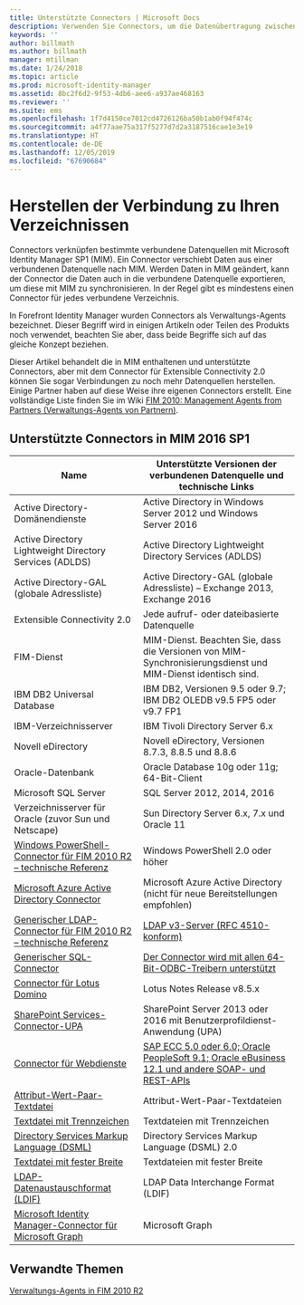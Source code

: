 ```yaml
---
title: Unterstützte Connectors | Microsoft Docs
description: Verwenden Sie Connectors, um die Datenübertragung zwischen MIM und Ihren verknüpften Datenquellen zu verwalten.
keywords: ''
author: billmath
ms.author: billmath
manager: mtillman
ms.date: 1/24/2018
ms.topic: article
ms.prod: microsoft-identity-manager
ms.assetid: 8bc2f6d2-9f53-4db6-aee6-a937ae468163
ms.reviewer: ''
ms.suite: ems
ms.openlocfilehash: 1f7d4150ce7012cd4726126ba50b1ab0f94f474c
ms.sourcegitcommit: a4f77aae75a317f5277d7d2a3187516cae1e3e19
ms.translationtype: HT
ms.contentlocale: de-DE
ms.lasthandoff: 12/05/2019
ms.locfileid: "67690684"
---
```

# <a name="connect-to-your-directories"></a>Herstellen der Verbindung zu Ihren Verzeichnissen

Connectors verknüpfen bestimmte verbundene Datenquellen mit Microsoft Identity Manager SP1 (MIM). Ein Connector verschiebt Daten aus einer verbundenen Datenquelle nach MIM. Werden Daten in MIM geändert, kann der Connector die Daten auch in die verbundene Datenquelle exportieren, um diese mit MIM zu synchronisieren. In der Regel gibt es mindestens einen Connector für jedes verbundene Verzeichnis.

In Forefront Identity Manager wurden Connectors als Verwaltungs-Agents bezeichnet. Dieser Begriff wird in einigen Artikeln oder Teilen des Produkts noch verwendet, beachten Sie aber, dass beide Begriffe sich auf das gleiche Konzept beziehen.

Dieser Artikel behandelt die in MIM enthaltenen und unterstützte Connectors, aber mit dem Connector für Extensible Connectivity 2.0 können Sie sogar Verbindungen zu noch mehr Datenquellen herstellen. Einige Partner haben auf diese Weise ihre eigenen Connectors erstellt. Eine vollständige Liste finden Sie im Wiki [FIM 2010: Management Agents from Partners (Verwaltungs-Agents von Partnern)](http://social.technet.microsoft.com/wiki/contents/articles/1589.fim-2010-management-agents-from-partners.aspx).

## <a name="supported-connectors-in-mim-2016-sp1"></a>Unterstützte Connectors in MIM 2016 SP1

| Name | Unterstützte Versionen der verbundenen Datenquelle und technische Links |
| ---- | ----------------------------------------------- |
| Active Directory-Domänendienste | Active Directory in Windows Server 2012 und Windows Server 2016 |
| Active Directory Lightweight Directory Services (ADLDS) | Active Directory Lightweight Directory Services (ADLDS) |
| Active Directory-GAL (globale Adressliste) | Active Directory-GAL (globale Adressliste) – Exchange 2013, Exchange 2016 |
| Extensible Connectivity 2.0 | Jede aufruf- oder dateibasierte Datenquelle |
| FIM-Dienst | MIM-Dienst. Beachten Sie, dass die Versionen von MIM-Synchronisierungsdienst und MIM-Dienst identisch sind. |
| IBM DB2 Universal Database | IBM DB2, Versionen 9.5 oder 9.7; IBM DB2 OLEDB v9.5 FP5 oder v9.7 FP1 |
| IBM-Verzeichnisserver | IBM Tivoli Directory Server 6.x |
| Novell eDirectory | Novell eDirectory, Versionen 8.7.3, 8.8.5 und 8.8.6 |
| Oracle-Datenbank | Oracle Database 10g oder 11g; 64-Bit-Client |
| Microsoft SQL Server | SQL Server 2012, 2014, 2016 |
| Verzeichnisserver für Oracle (zuvor Sun und Netscape) | Sun Directory Server 6.x, 7.x und Oracle 11 |
| [Windows PowerShell-Connector für FIM 2010 R2 – technische Referenz](https://msdn.microsoft.com/library/dn640417.aspx) | Windows PowerShell 2.0 oder höher |
| [Microsoft Azure Active Directory Connector](https://msdn.microsoft.com/library/dn511001.aspx) | Microsoft Azure Active Directory (nicht für neue Bereitstellungen empfohlen) |
| [Generischer LDAP-Connector für FIM 2010 R2 – technische Referenz](https://msdn.microsoft.com/library/dn510997.aspx) | [LDAP v3-Server (RFC 4510-konform)](reference/microsoft-identity-manager-2016-connector-genericldap.md#overview-of-the-generic-ldap-connector) |
| [Generischer SQL-Connector](reference/microsoft-identity-manager-2016-connector-genericsql.md) | [Der Connector wird mit allen 64-Bit-ODBC-Treibern unterstützt](reference/microsoft-identity-manager-2016-connector-genericsql.md#overview-of-the-generic-sql-connector) |
| [Connector für Lotus Domino](https://msdn.microsoft.com/library/hh859750.aspx) | Lotus Notes Release v8.5.x |
| [SharePoint Services-Connector-UPA](https://msdn.microsoft.com/library/dn511003.aspx) | SharePoint Server 2013 oder 2016 mit Benutzerprofildienst-Anwendung (UPA) |
| [Connector für Webdienste](https://www.microsoft.com/en-us/download/details.aspx?id=51495) | [SAP ECC 5.0 oder 6.0; Oracle PeopleSoft 9.1; Oracle eBusiness 12.1 und andere SOAP- und REST-APIs](https://docs.microsoft.com/microsoft-identity-manager/reference/microsoft-identity-manager-2016-ma-ws) |
| [Attribut-Wert-Paar-Textdatei](https://technet.microsoft.com/library/cc708644(v=ws.10).aspx) | Attribut-Wert-Paar-Textdateien |
| [Textdatei mit Trennzeichen](https://technet.microsoft.com/library/cc720612(v=ws.10).aspx) | Textdateien mit Trennzeichen |
| [Directory Services Markup Language (DSML)](https://technet.microsoft.com/library/cc720660(v=ws.10).aspx) | Directory Services Markup Language (DSML) 2.0 |
| [Textdatei mit fester Breite](https://technet.microsoft.com/library/cc720633(v=ws.10).aspx) | Textdateien mit fester Breite |
| [LDAP-Datenaustauschformat (LDIF)](https://technet.microsoft.com/library/cc708662(v=ws.10).aspx) | LDAP Data Interchange Format (LDIF) |
| [Microsoft Identity Manager-Connector für Microsoft Graph](microsoft-identity-manager-2016-connector-graph.md) | Microsoft Graph |

## <a name="related-topics"></a>Verwandte Themen

[Verwaltungs-Agents in FIM 2010 R2](https://technet.microsoft.com/library/jj133885.aspx)
